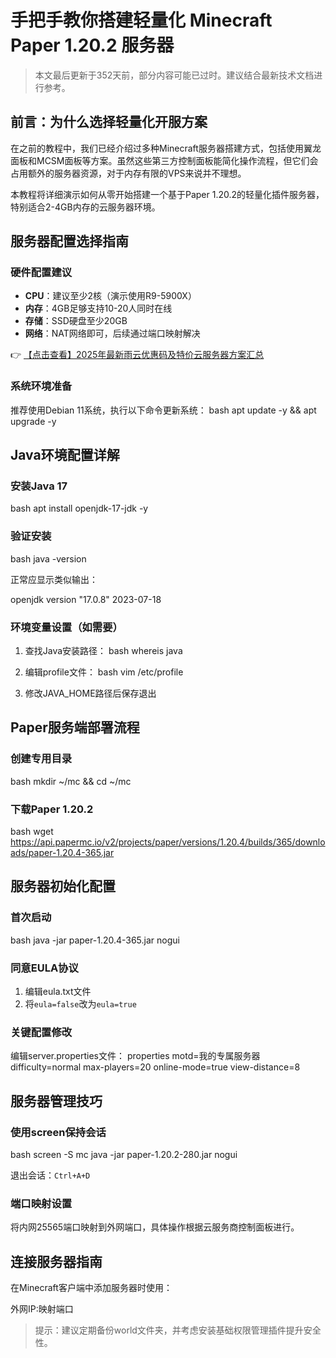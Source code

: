 # 手把手教你搭建轻量化 Minecraft Paper 1.20.2 服务器

> 本文最后更新于352天前，部分内容可能已过时。建议结合最新技术文档进行参考。

## 前言：为什么选择轻量化开服方案

在之前的教程中，我们已经介绍过多种Minecraft服务器搭建方式，包括使用翼龙面板和MCSM面板等方案。虽然这些第三方控制面板能简化操作流程，但它们会占用额外的服务器资源，对于内存有限的VPS来说并不理想。

本教程将详细演示如何从零开始搭建一个基于Paper 1.20.2的轻量化插件服务器，特别适合2-4GB内存的云服务器环境。

## 服务器配置选择指南

### 硬件配置建议
- **CPU**：建议至少2核（演示使用R9-5900X）
- **内存**：4GB足够支持10-20人同时在线
- **存储**：SSD硬盘至少20GB
- **网络**：NAT网络即可，后续通过端口映射解决

👉 [【点击查看】2025年最新雨云优惠码及特价云服务器方案汇总](https://bit.ly/RainYun)

### 系统环境准备
推荐使用Debian 11系统，执行以下命令更新系统：
bash
apt update -y && apt upgrade -y

## Java环境配置详解

### 安装Java 17
bash
apt install openjdk-17-jdk -y

### 验证安装
bash
java -version

正常应显示类似输出：

openjdk version "17.0.8" 2023-07-18

### 环境变量设置（如需要）
1. 查找Java安装路径：
bash
whereis java

2. 编辑profile文件：
bash
vim /etc/profile

3. 修改JAVA_HOME路径后保存退出

## Paper服务端部署流程

### 创建专用目录
bash
mkdir ~/mc && cd ~/mc

### 下载Paper 1.20.2
bash
wget https://api.papermc.io/v2/projects/paper/versions/1.20.4/builds/365/downloads/paper-1.20.4-365.jar

## 服务器初始化配置

### 首次启动
bash
java -jar paper-1.20.4-365.jar nogui

### 同意EULA协议
1. 编辑eula.txt文件
2. 将`eula=false`改为`eula=true`

### 关键配置修改
编辑server.properties文件：
properties
motd=我的专属服务器
difficulty=normal
max-players=20
online-mode=true
view-distance=8

## 服务器管理技巧

### 使用screen保持会话
bash
screen -S mc
java -jar paper-1.20.2-280.jar nogui

退出会话：`Ctrl+A+D`

### 端口映射设置
将内网25565端口映射到外网端口，具体操作根据云服务商控制面板进行。

## 连接服务器指南
在Minecraft客户端中添加服务器时使用：

外网IP:映射端口

> 提示：建议定期备份world文件夹，并考虑安装基础权限管理插件提升安全性。